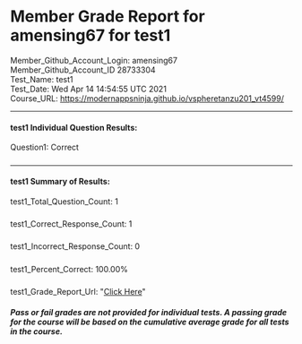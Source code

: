 # Member Grade Report for amensing67 for test1  
   
Member_Github_Account_Login: amensing67  
Member_Github_Account_ID 28733304  
Test_Name: test1  
Test_Date: Wed Apr 14 14:54:55 UTC 2021  
Course_URL: https://modernappsninja.github.io/vspheretanzu201_vt4599/  
   
---  
#### test1 Individual Question Results:  
Question1: Correct  
#####  
---  
#### test1 Summary of Results:  
test1_Total_Question_Count: 1  
#####  
test1_Correct_Response_Count: 1  
#####  
test1_Incorrect_Response_Count: 0  
#####  
test1_Percent_Correct: 100.00%  
#####  
test1_Grade_Report_Url: "[Click Here](https://github.com/modernappsninjas/amensing67/blob/main/static/userdata/courses/vspheretanzu201_vt4599/grade_report.pr82.test1.md)"
##### Pass or fail grades are not provided for individual tests. A passing grade for the course will be based on the cumulative average grade for all tests in the course.  
